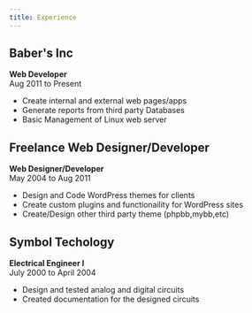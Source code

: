 ```yaml
---
title: Experience
---
```


## Baber's Inc
__Web Developer__  
Aug 2011 to Present  

* Create internal and external web pages/apps
* Generate reports from third party Databases
* Basic Management of Linux web server

## Freelance Web Designer/Developer
__Web Designer/Developer__  
May 2004 to Aug 2011  

* Design and Code WordPress themes for clients
* Create custom plugins and functionaility for WordPress sites
* Create/Design other third party theme (phpbb,mybb,etc)

## Symbol Techology
__Electrical Engineer I__  
July 2000 to April 2004  

* Design and tested analog and digital circuits
* Created documentation for the designed circuits




